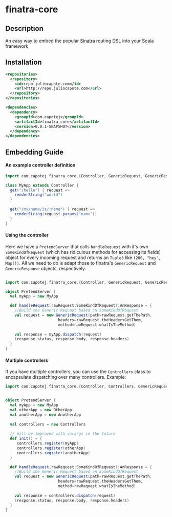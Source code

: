 finatra-core
============
## Description
An easy way to embed the popular [Sinatra](http://sinatrarb.com) routing DSL into your Scala framework


## Installation

```xml
<repositories>
  <repository>
    <id>repo.juliocapote.com</id>
    <url>http://repo.juliocapote.com</url>
  </repository>
</repositories>

<dependencies>
  <dependency>
    <groupId>com.capotej</groupId>
    <artifactId>finatra_core</artifactId>
    <version>0.0.1-SNAPSHOT</version>
  </dependency>
</dependencies>
```

## Embedding Guide

#### An example controller definition

```scala
import com.capotej.finatra_core.{Controller, GenericRequest, GenericResponse}

class MyApp extends Controller {
  get("/hello") { request =>
    renderString("world")
  }
  
  get("/my/name/is/:name") { request => 
    renderString(request.params("name"))
  }
}
```

#### Using the controller
Here we have a ```PretendServer``` that calls ```handleRequest``` with it's own ```SomeKindOfRequest``` (which has ridiculous methods for accessing its fields) object for every incoming request and returns an ```Tuple3``` like ```(200, "hey", Map())```. All we need to do is adapt those to finatra's ```GenericRequest``` and ```GenericResponse``` objects, respectively.

```scala

import com.capotej.finatra_core.{Controller, GenericRequest, GenericResponse}

object PretendServer {
  val myApp = new MyApp

  def handleRequest(rawRequest:SomeKindOfRequest):AnResponse = {
    //Build the Generic Request based on SomeKindOfRequest
    val request = new GenericRequest(path=rawRequest.getThePath,
                       headers=rawRequest.theHeadersGetThem, 
                       method=rawRequest.whatIsTheMethod)
    
    val response = myApp.dispatch(request)
  	(response.status, response.body, response.headers)
  }
}
```

#### Multiple controllers
If you have multiple controllers, you can use the ```Controllers``` class to encapsulate dispatching over many controllers. Example:

```scala
import com.capotej.finatra_core.{Controller, Controllers, GenericRequest, GenericResponse}


object PretendServer {
  val myApp = new MyApp
  val otherApp = new OtherApp
  val anotherApp = new AnotherApp
  
  val controllers = new Controllers
  
  // Will be improved with varargs in the future
  def init() = {
     controllers.register(myApp)
     controllers.register(otherApp)
     controllers.register(anotherApp)
  }  

  def handleRequest(rawRequest:SomeKindOfRequest):AnResponse = {
    //Build the Generic Request based on SomeKindOfRequest
    val request = new GenericRequest(path=rawRequest.getThePath,
                       headers=rawRequest.theHeadersGetThem, 
                       method=rawRequest.whatIsTheMethod)
    
    val response = controllers.dispatch(request)
  	(response.status, response.body, response.headers)
  }
}

```



 




 


